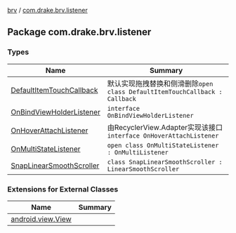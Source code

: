 [brv](../index.md) / [com.drake.brv.listener](./index.md)

## Package com.drake.brv.listener

### Types

| Name | Summary |
|---|---|
| [DefaultItemTouchCallback](-default-item-touch-callback/index.md) | 默认实现拖拽替换和侧滑删除`open class DefaultItemTouchCallback : Callback` |
| [OnBindViewHolderListener](-on-bind-view-holder-listener/index.md) | `interface OnBindViewHolderListener` |
| [OnHoverAttachListener](-on-hover-attach-listener/index.md) | 由RecyclerView.Adapter实现该接口`interface OnHoverAttachListener` |
| [OnMultiStateListener](-on-multi-state-listener/index.md) | `open class OnMultiStateListener : OnMultiListener` |
| [SnapLinearSmoothScroller](-snap-linear-smooth-scroller/index.md) | `class SnapLinearSmoothScroller : LinearSmoothScroller` |

### Extensions for External Classes

| Name | Summary |
|---|---|
| [android.view.View](android.view.-view/index.md) |  |
